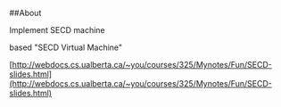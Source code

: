 ##About

Implement SECD machine

based "SECD Virtual Machine"

[http://webdocs.cs.ualberta.ca/~you/courses/325/Mynotes/Fun/SECD-slides.html](http://webdocs.cs.ualberta.ca/~you/courses/325/Mynotes/Fun/SECD-slides.html)
